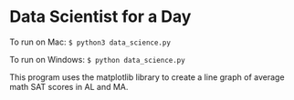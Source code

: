 # Data Scientist for a Day

To run on Mac:
`$ python3 data_science.py`

To run on Windows:
`$ python data_science.py`

This program uses the matplotlib library to create a line graph of average math SAT scores in AL and MA.
